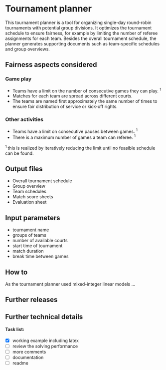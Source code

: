 # Tournament planner
This tournament planner is a tool for organizing single-day round-robin tournaments with potential group divisions. It optimizes the tournament schedule to ensure fairness, for example by limiting the number of referee assignments for each team. Besides the overall tournament schedule, the planner generates supporting documents such as team-specific schedules and group overviews.

## Fairness aspects considered
### Game play
- Teams have a limit on the number of consecutive games they can play. <sup> 1 </sup>
- Matches for each team are spread across different courts.
- The teams are named first approximately the same number of times to ensure fair distribution of service or kick-off rights.
### Other activities
- Teams have a limit on consecutive pauses between games. <sup> 1 </sup>
- There is a maximum number of games a team can referee. <sup> 1 </sup>

<sup> 1 </sup> this is realized by iteratively reducing the limit until no feasible schedule can be found.

## Output files
- Overall tournament schedule
- Group overview
- Team schedules
- Match score sheets
- Evaluation sheet

## Input parameters
- tournament name
- groups of teams
- number of available courts
- start time of tournament
- match duration
- break time between games

## How to
As the tournament planner used mixed-integer linear models ...

## Further releases

## Further technical details

#### Task list:
- [x] working example including latex
- [ ] review the solving performance
- [ ] more comments
- [ ] documentation
- [ ] readme
